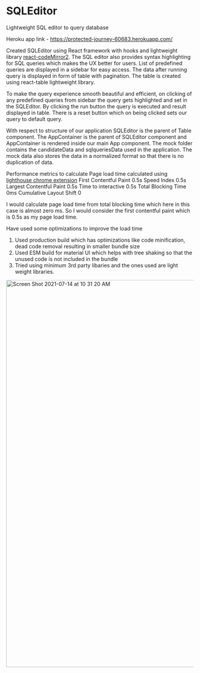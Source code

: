 # SQLEditor
Lightweight SQL editor to query database

Heroku app link - https://protected-journey-60683.herokuapp.com/

Created SQLEditor using React framework with hooks and lightweight library [react-codeMirror2](https://www.npmjs.com/package/react-codemirror2). The SQL editor also provides syntax highlighting for SQL queries which makes the UX better for users.
List of predefined queries are displayed in a sidebar for easy access.
The data after running query is displayed in form of table with pagination. The table is created using react-table lightweight library. 

To make the query experience smooth beautiful and efficient, on clicking of any predefined queries from sidebar the query gets highlighted and set in the SQLEditor. By clicking the run button the query is executed and result displayed in table. There is a reset button which on being clicked sets our query to default query.


With respect to structure of our application SQLEditor is the parent of Table component.
The AppContainer is the parent of SQLEditor component and AppContainer is rendered inside our main App component.
The mock folder contains the candidateData and sqlqueriesData used in the application. The mock data also stores the data in a normalized format so that there is no duplication of data.

Performance metrics to calculate Page load time calculated using [lighthouse chrome extension](https://developers.google.com/web/tools/lighthouse)
First Contentful Paint 0.5s
Speed Index 0.5s
Largest Contentful Paint 0.5s
Time to interactive 0.5s
Total Blocking Time 0ms
Cumulative Layout Shift 0

I would calculate page load time from total blocking time which here in this case is almost zero ms. So I would consider the first contentful paint which is 0.5s as my page load time.

Have used some optimizations to improve the load time
1) Used production build which has optimizations like code minification, dead code removal resulting in smaller bundle size
2) Used ESM build for material UI which helps with tree shaking so that the unused code is not included in the bundle
3) Tried using minimum 3rd party libaries and the ones used are light weight libraries.

<img width="1040" alt="Screen Shot 2021-07-14 at 10 31 20 AM" src="https://user-images.githubusercontent.com/57975516/125564093-c9ad86b0-647d-4475-b81f-2599e4ac701e.png">

